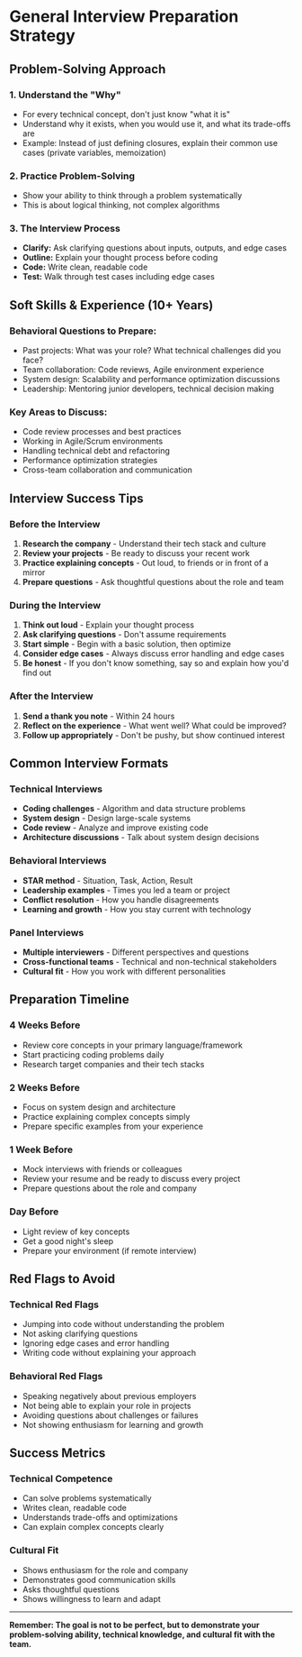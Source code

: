 # General Interview Preparation Strategy

## Problem-Solving Approach

### 1. Understand the "Why"
- For every technical concept, don't just know "what it is"
- Understand why it exists, when you would use it, and what its trade-offs are
- Example: Instead of just defining closures, explain their common use cases (private variables, memoization)

### 2. Practice Problem-Solving
- Show your ability to think through a problem systematically
- This is about logical thinking, not complex algorithms

### 3. The Interview Process
- **Clarify:** Ask clarifying questions about inputs, outputs, and edge cases
- **Outline:** Explain your thought process before coding
- **Code:** Write clean, readable code
- **Test:** Walk through test cases including edge cases

## Soft Skills & Experience (10+ Years)

### Behavioral Questions to Prepare:
- Past projects: What was your role? What technical challenges did you face?
- Team collaboration: Code reviews, Agile environment experience
- System design: Scalability and performance optimization discussions
- Leadership: Mentoring junior developers, technical decision making

### Key Areas to Discuss:
- Code review processes and best practices
- Working in Agile/Scrum environments
- Handling technical debt and refactoring
- Performance optimization strategies
- Cross-team collaboration and communication

## Interview Success Tips

### Before the Interview
1. **Research the company** - Understand their tech stack and culture
2. **Review your projects** - Be ready to discuss your recent work
3. **Practice explaining concepts** - Out loud, to friends or in front of a mirror
4. **Prepare questions** - Ask thoughtful questions about the role and team

### During the Interview
1. **Think out loud** - Explain your thought process
2. **Ask clarifying questions** - Don't assume requirements
3. **Start simple** - Begin with a basic solution, then optimize
4. **Consider edge cases** - Always discuss error handling and edge cases
5. **Be honest** - If you don't know something, say so and explain how you'd find out

### After the Interview
1. **Send a thank you note** - Within 24 hours
2. **Reflect on the experience** - What went well? What could be improved?
3. **Follow up appropriately** - Don't be pushy, but show continued interest

## Common Interview Formats

### Technical Interviews
- **Coding challenges** - Algorithm and data structure problems
- **System design** - Design large-scale systems
- **Code review** - Analyze and improve existing code
- **Architecture discussions** - Talk about system design decisions

### Behavioral Interviews
- **STAR method** - Situation, Task, Action, Result
- **Leadership examples** - Times you led a team or project
- **Conflict resolution** - How you handle disagreements
- **Learning and growth** - How you stay current with technology

### Panel Interviews
- **Multiple interviewers** - Different perspectives and questions
- **Cross-functional teams** - Technical and non-technical stakeholders
- **Cultural fit** - How you work with different personalities

## Preparation Timeline

### 4 Weeks Before
- Review core concepts in your primary language/framework
- Start practicing coding problems daily
- Research target companies and their tech stacks

### 2 Weeks Before
- Focus on system design and architecture
- Practice explaining complex concepts simply
- Prepare specific examples from your experience

### 1 Week Before
- Mock interviews with friends or colleagues
- Review your resume and be ready to discuss every project
- Prepare questions about the role and company

### Day Before
- Light review of key concepts
- Get a good night's sleep
- Prepare your environment (if remote interview)

## Red Flags to Avoid

### Technical Red Flags
- Jumping into code without understanding the problem
- Not asking clarifying questions
- Ignoring edge cases and error handling
- Writing code without explaining your approach

### Behavioral Red Flags
- Speaking negatively about previous employers
- Not being able to explain your role in projects
- Avoiding questions about challenges or failures
- Not showing enthusiasm for learning and growth

## Success Metrics

### Technical Competence
- Can solve problems systematically
- Writes clean, readable code
- Understands trade-offs and optimizations
- Can explain complex concepts clearly

### Cultural Fit
- Shows enthusiasm for the role and company
- Demonstrates good communication skills
- Asks thoughtful questions
- Shows willingness to learn and adapt

---

**Remember: The goal is not to be perfect, but to demonstrate your problem-solving ability, technical knowledge, and cultural fit with the team.**
